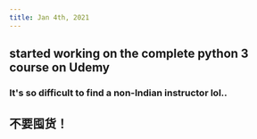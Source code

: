 ```yaml
---
title: Jan 4th, 2021
---
```


## started working on the complete python 3 course on Udemy
### It's so difficult to find a non-Indian instructor lol..
## 不要囤货！

